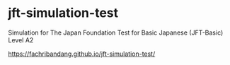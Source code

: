 # jft-simulation-test
Simulation for The Japan Foundation Test for Basic Japanese (JFT-Basic)  Level A2

https://fachribandang.github.io/jft-simulation-test/
